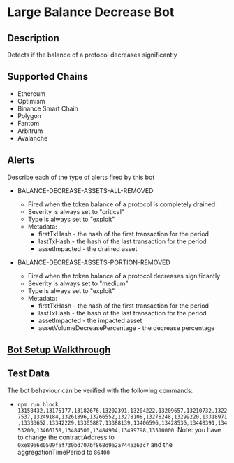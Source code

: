 # Large Balance Decrease Bot

## Description

Detects if the balance of a protocol decreases significantly

## Supported Chains

- Ethereum
- Optimism
- Binance Smart Chain
- Polygon
- Fantom
- Arbitrum
- Avalanche

## Alerts

Describe each of the type of alerts fired by this bot

- BALANCE-DECREASE-ASSETS-ALL-REMOVED
  - Fired when the token balance of a protocol is completely drained
  - Severity is always set to "critical"
  - Type is always set to "exploit"
  - Metadata:
    - firstTxHash - the hash of the first transaction for the period
    - lastTxHash - the hash of the last transaction for the period
    - assetImpacted - the drained asset

- BALANCE-DECREASE-ASSETS-PORTION-REMOVED
  - Fired when the token balance of a protocol decreases significantly
  - Severity is always set to "medium"
  - Type is always set to "exploit"
  - Metadata:
    - firstTxHash - the hash of the first transaction for the period
    - lastTxHash - the hash of the last transaction for the period
    - assetImpacted - the impacted asset
    - assetVolumeDecreasePercentage - the decrease percentage

## [Bot Setup Walkthrough](SETUP.md)

## Test Data

The bot behaviour can be verified with the following commands:
  - `npm run block 13158432,13176177,13182676,13202391,13204222,13209657,13210732,13227537,13249184,13261896,13266552,13278108,13278248,13299220,13318971,13333652,13342229,13365887,13388139,13406596,13428536,13448391,13453200,13466158,13484500,13484904,13499798,13510000`. Note: you have to change the contractAddress to `0xe89a6d0509faf730bd707bf868d9a2a744a363c7` and the aggregationTimePeriod to `86400`